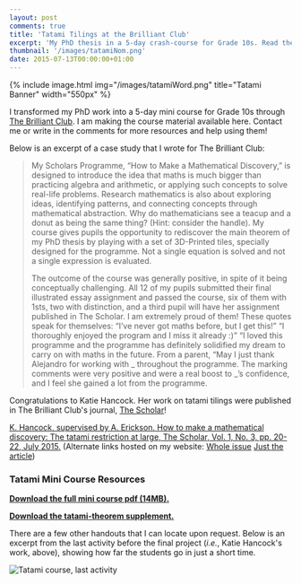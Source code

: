 ```yaml
---
layout: post
comments: true
title: 'Tatami Tilings at the Brilliant Club'
excerpt: 'My PhD thesis in a 5-day crash-course for Grade 10s. Read the case study and get the resources here.'
thumbnail: '/images/tatamiNom.png'
date: 2015-07-13T00:00:00+01:00
---
```


{% include image.html 
img="/images/tatamiWord.png"
title="Tatami Banner"
width="550px"
%}

I transformed my PhD work into a 5-day mini course for Grade 10s through
[The Brilliant Club](http://www.thebrilliantclub.org/). I am making the course
material available here. Contact me or write in the comments for more resources
and help using them!

Below is an excerpt of a case study that I wrote for The Brilliant Club:

> My Scholars Programme, “How to Make a Mathematical Discovery,” is designed to
> introduce the idea that maths is much bigger than practicing algebra and
> arithmetic, or applying such concepts to solve real-life problems. Research
> mathematics is also about exploring ideas, identifying patterns, and connecting
> concepts through mathematical abstraction. Why do mathematicians see a teacup
> and a donut as being the same thing? (Hint: consider the handle). My course
> gives pupils the opportunity to rediscover the main theorem of my PhD thesis by
> playing with a set of 3D-Printed tiles, specially designed for the programme.
> Not a single equation is solved and not a single expression is evaluated.
> 
> The outcome of the course was generally positive, in spite of it being
> conceptually challenging. All 12 of my pupils submitted their final illustrated
> essay assignment and passed the course, six of them with 1sts, two with
> distinction, and a third pupil will have her assignment published in The
> Scholar. I am extremely proud of them! These quotes speak for themselves: “I’ve
> never got maths before, but I get this!” “I thoroughly enjoyed the program and I
> miss it already :)” “I loved this programme and the programme has definitely
> solidified my dream to carry on with maths in the future. From a parent, “May I
> just thank Alejandro for working with _ throughout the programme. The marking
> comments were very positive and were a real boost to _’s confidence, and I feel
> she gained a lot from the programme.

Congratulations to Katie Hancock. Her work on tatami tilings were published in
The Brilliant Club's journal,
[The Scholar](http://www.thebrilliantclub.org/category/the-scholar/)!

[K. Hancock, supervised by A. Erickson. How to make a mathematical discovery: The tatami restriction at large, The Scholar, Vol. 1, No. 3, pp. 20-22, July 2015.](http://www.thebrilliantclub.org/wp-content/uploads/2014/07/The-Scholar-03-Jul-2015.pdf
"The Scholar pdf issue") (Alternate links hosted on my website:
[Whole issue]({{site.baseurl}}/downloads//brilliantclub/The-Scholar-03-Jul-2015.pdf)
[Just the article]({{site.baseurl}}/downloads/brilliantclub/The-Scholar-03-Jul-2015-hancock.pdf))

### Tatami Mini Course Resources ###

**[Download the full mini course pdf (14MB).]({{site.baseurl}}/downloads/brilliantclub/How-to-make-a-mathematical-discovery.pdf)**

[**Download the tatami-theorem supplement.**]({{site.baseurl}}/downloads/brilliantclub/tatami-structure-theorem.pdf)

There are a few other handouts that I can locate upon request. Below is an
excerpt from the last activity before the final project (*i.e.*, Katie Hancock's
work, above), showing how far the students go in just a short time.

![Tatami course, last activity]({{site.baseurl}}/images/tatami-last-activity.png)
